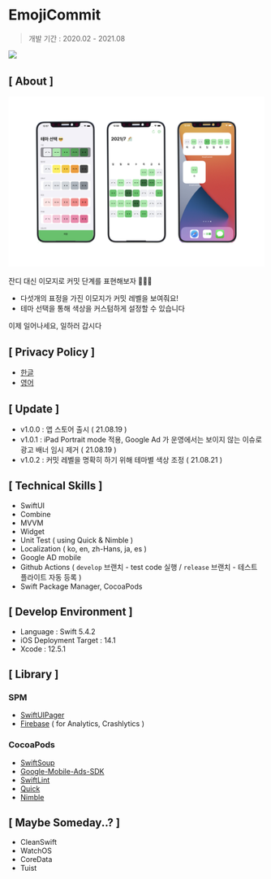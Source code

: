 # EmojiCommit

>  개발 기간 : 2020.02 - 2021.08

[<img src = "https://devimages-cdn.apple.com/app-store/marketing/guidelines/images/badge-download-on-the-app-store.svg">](https://apps.apple.com/app/emojicommit/id1575926400) 

## [ About ]

![overview](https://github.com/sujinnaljin/EmojiCommit/blob/develop/Resources/Overview/v.1.0.0.jpeg)

잔디 대신 이모지로 커밋 단계를 표현해보자 👩🏻‍💻

- 다섯개의 표정을 가진 이모지가 커밋 레벨을 보여줘요!
- 테마 선택을 통해 색상을 커스텀하게 설정할 수 있습니다 

이제 일어나세요, 일하러 갑시다

## [ Privacy Policy ]

- [한글](https://github.com/sujinnaljin/EmojiCommit/blob/develop/PrivacyPolicy/ko.md)
- [영어](https://github.com/sujinnaljin/EmojiCommit/blob/develop/PrivacyPolicy/en.md)

## [ Update ]

- v1.0.0 : 앱 스토어 출시 ( 21.08.19 )
- v1.0.1 : iPad Portrait mode 적용, Google Ad 가 운영에서는 보이지 않는 이슈로 광고 배너 임시 제거 ( 21.08.19 )
- v1.0.2 : 커밋 레벨을 명확히 하기 위해 테마별 색상 조정 ( 21.08.21 )

## [ Technical Skills ]

- SwiftUI
- Combine
- MVVM
- Widget
- Unit Test ( using Quick & Nimble )
- Localization ( ko, en, zh-Hans, ja, es )
- Google AD mobile
- Github Actions ( `develop` 브랜치 - test code 실행  / `release` 브랜치 - 테스트 플라이트 자동 등록 )
- Swift Package Manager, CocoaPods

## [ Develop Environment ]

- Language : Swift 5.4.2
- iOS Deployment Target : 14.1
- Xcode : 12.5.1

## [ Library ]

### SPM

- [SwiftUIPager](https://github.com/fermoya/SwiftUIPager)
- [Firebase](https://github.com/firebase/firebase-ios-sdk) ( for Analytics, Crashlytics )

### CocoaPods

- [SwiftSoup](https://github.com/scinfu/SwiftSoup)
- [Google-Mobile-Ads-SDK](https://developers.google.com/admob/ios/quick-start?hl=ko)
- [SwiftLint](https://github.com/realm/SwiftLint)
- [Quick](https://github.com/Quick/Quick)
- [Nimble](https://github.com/Quick/Nimble)

## [ Maybe Someday..? ]

- CleanSwift 
- WatchOS
- CoreData
- Tuist

